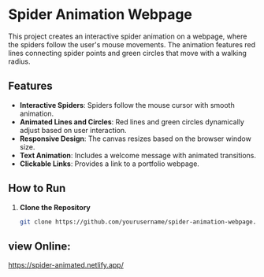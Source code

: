 # Spider Animation Webpage

This project creates an interactive spider animation on a webpage, where the spiders follow the user's mouse movements. The animation features red lines connecting spider points and green circles that move with a walking radius.

## Features

- **Interactive Spiders**: Spiders follow the mouse cursor with smooth animation.
- **Animated Lines and Circles**: Red lines and green circles dynamically adjust based on user interaction.
- **Responsive Design**: The canvas resizes based on the browser window size.
- **Text Animation**: Includes a welcome message with animated transitions.
- **Clickable Links**: Provides a link to a portfolio webpage.

## How to Run

1. **Clone the Repository**
   ```bash
   git clone https://github.com/yourusername/spider-animation-webpage.git
## view Online:
https://spider-animated.netlify.app/
